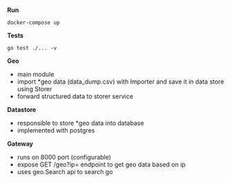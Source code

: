 **Run**
```shell
docker-compose up
```
**Tests**
```shell
go test ./... -v
```

**Geo**
- main module
- import *geo data (data_dump.csv) with Importer and save it in data store using Storer
- forward structured data to storer service

**Datastore**
- responsible to store *geo data into database
- implemented with postgres

**Gateway**
- runs on 8000 port (configurable)
- expose GET /geo?ip= endpoint to get geo data based on ip
- uses geo.Search api to search go 